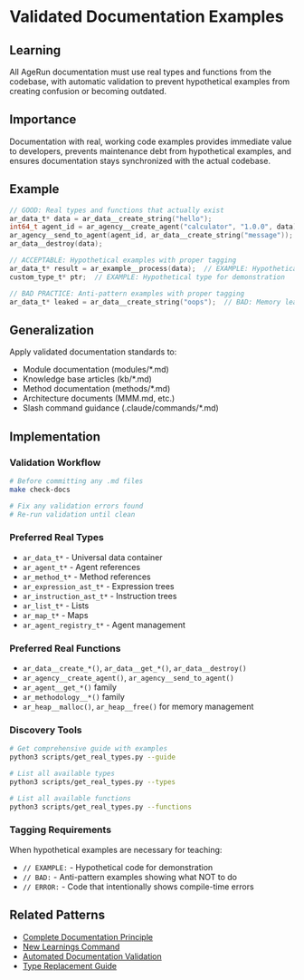 # Validated Documentation Examples

## Learning
All AgeRun documentation must use real types and functions from the codebase, with automatic validation to prevent hypothetical examples from creating confusion or becoming outdated.

## Importance
Documentation with real, working code examples provides immediate value to developers, prevents maintenance debt from hypothetical examples, and ensures documentation stays synchronized with the actual codebase.

## Example
```c
// GOOD: Real types and functions that actually exist
ar_data_t* data = ar_data__create_string("hello");
int64_t agent_id = ar_agency__create_agent("calculator", "1.0.0", data);
ar_agency__send_to_agent(agent_id, ar_data__create_string("message"));
ar_data__destroy(data);

// ACCEPTABLE: Hypothetical examples with proper tagging
ar_data_t* result = ar_example__process(data);  // EXAMPLE: Hypothetical function for teaching
custom_type_t* ptr;  // EXAMPLE: Hypothetical type for demonstration

// BAD PRACTICE: Anti-pattern examples with proper tagging
ar_data_t* leaked = ar_data__create_string("oops");  // BAD: Memory leak - not destroyed
```

## Generalization
Apply validated documentation standards to:
- Module documentation (modules/*.md)
- Knowledge base articles (kb/*.md) 
- Method documentation (methods/*.md)
- Architecture documents (MMM.md, etc.)
- Slash command guidance (.claude/commands/*.md)

## Implementation

### Validation Workflow
```bash
# Before committing any .md files
make check-docs

# Fix any validation errors found
# Re-run validation until clean
```

### Preferred Real Types
- `ar_data_t*` - Universal data container
- `ar_agent_t*` - Agent references  
- `ar_method_t*` - Method references
- `ar_expression_ast_t*` - Expression trees
- `ar_instruction_ast_t*` - Instruction trees
- `ar_list_t*` - Lists
- `ar_map_t*` - Maps
- `ar_agent_registry_t*` - Agent management

### Preferred Real Functions
- `ar_data__create_*()`, `ar_data__get_*()`, `ar_data__destroy()`
- `ar_agency__create_agent()`, `ar_agency__send_to_agent()`
- `ar_agent__get_*()` family
- `ar_methodology__*()` family
- `ar_heap__malloc()`, `ar_heap__free()` for memory management

### Discovery Tools
```bash
# Get comprehensive guide with examples
python3 scripts/get_real_types.py --guide

# List all available types
python3 scripts/get_real_types.py --types

# List all available functions  
python3 scripts/get_real_types.py --functions
```

### Tagging Requirements
When hypothetical examples are necessary for teaching:
- `// EXAMPLE:` - Hypothetical code for demonstration
- `// BAD:` - Anti-pattern examples showing what NOT to do
- `// ERROR:` - Code that intentionally shows compile-time errors

## Related Patterns
- [Complete Documentation Principle](complete-documentation-principle.md)
- [New Learnings Command](../.claude/commands/new-learnings.md)
- [Automated Documentation Validation](../scripts/check_docs.py)
- [Type Replacement Guide](../scripts/batch_fix_docs.py)